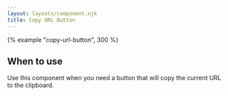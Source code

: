 ```yaml
---
layout: layouts/component.njk
title: Copy URL Button
---
```


{% example "copy-url-button", 300 %}

## When to use

Use this component when you need a button that will copy the current URL to the clipboard.

